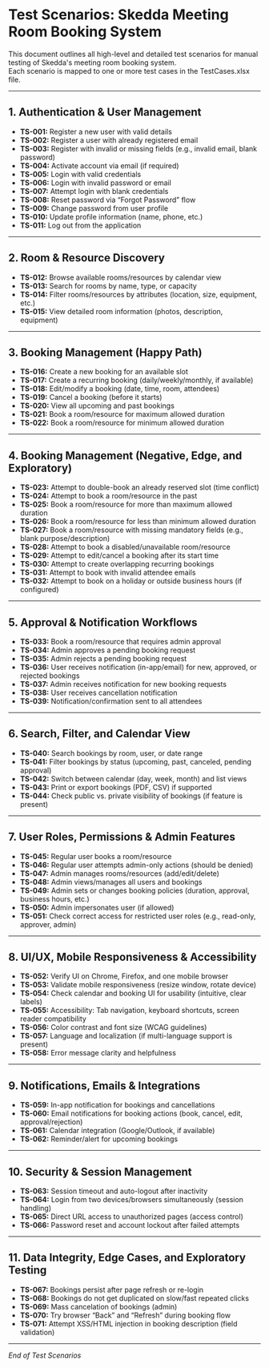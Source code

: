 # Test Scenarios: Skedda Meeting Room Booking System

This document outlines all high-level and detailed test scenarios for manual testing of Skedda's meeting room booking system.  
Each scenario is mapped to one or more test cases in the TestCases.xlsx file.

---

## 1. Authentication & User Management

- **TS-001:** Register a new user with valid details
- **TS-002:** Register a user with already registered email
- **TS-003:** Register with invalid or missing fields (e.g., invalid email, blank password)
- **TS-004:** Activate account via email (if required)
- **TS-005:** Login with valid credentials
- **TS-006:** Login with invalid password or email
- **TS-007:** Attempt login with blank credentials
- **TS-008:** Reset password via “Forgot Password” flow
- **TS-009:** Change password from user profile
- **TS-010:** Update profile information (name, phone, etc.)
- **TS-011:** Log out from the application

---

## 2. Room & Resource Discovery

- **TS-012:** Browse available rooms/resources by calendar view
- **TS-013:** Search for rooms by name, type, or capacity
- **TS-014:** Filter rooms/resources by attributes (location, size, equipment, etc.)
- **TS-015:** View detailed room information (photos, description, equipment)

---

## 3. Booking Management (Happy Path)

- **TS-016:** Create a new booking for an available slot
- **TS-017:** Create a recurring booking (daily/weekly/monthly, if available)
- **TS-018:** Edit/modify a booking (date, time, room, attendees)
- **TS-019:** Cancel a booking (before it starts)
- **TS-020:** View all upcoming and past bookings
- **TS-021:** Book a room/resource for maximum allowed duration
- **TS-022:** Book a room/resource for minimum allowed duration

---

## 4. Booking Management (Negative, Edge, and Exploratory)

- **TS-023:** Attempt to double-book an already reserved slot (time conflict)
- **TS-024:** Attempt to book a room/resource in the past
- **TS-025:** Book a room/resource for more than maximum allowed duration
- **TS-026:** Book a room/resource for less than minimum allowed duration
- **TS-027:** Book a room/resource with missing mandatory fields (e.g., blank purpose/description)
- **TS-028:** Attempt to book a disabled/unavailable room/resource
- **TS-029:** Attempt to edit/cancel a booking after its start time
- **TS-030:** Attempt to create overlapping recurring bookings
- **TS-031:** Attempt to book with invalid attendee emails
- **TS-032:** Attempt to book on a holiday or outside business hours (if configured)

---

## 5. Approval & Notification Workflows

- **TS-033:** Book a room/resource that requires admin approval
- **TS-034:** Admin approves a pending booking request
- **TS-035:** Admin rejects a pending booking request
- **TS-036:** User receives notification (in-app/email) for new, approved, or rejected bookings
- **TS-037:** Admin receives notification for new booking requests
- **TS-038:** User receives cancellation notification
- **TS-039:** Notification/confirmation sent to all attendees

---

## 6. Search, Filter, and Calendar View

- **TS-040:** Search bookings by room, user, or date range
- **TS-041:** Filter bookings by status (upcoming, past, canceled, pending approval)
- **TS-042:** Switch between calendar (day, week, month) and list views
- **TS-043:** Print or export bookings (PDF, CSV) if supported
- **TS-044:** Check public vs. private visibility of bookings (if feature is present)

---

## 7. User Roles, Permissions & Admin Features

- **TS-045:** Regular user books a room/resource
- **TS-046:** Regular user attempts admin-only actions (should be denied)
- **TS-047:** Admin manages rooms/resources (add/edit/delete)
- **TS-048:** Admin views/manages all users and bookings
- **TS-049:** Admin sets or changes booking policies (duration, approval, business hours, etc.)
- **TS-050:** Admin impersonates user (if allowed)
- **TS-051:** Check correct access for restricted user roles (e.g., read-only, approver, admin)

---

## 8. UI/UX, Mobile Responsiveness & Accessibility

- **TS-052:** Verify UI on Chrome, Firefox, and one mobile browser
- **TS-053:** Validate mobile responsiveness (resize window, rotate device)
- **TS-054:** Check calendar and booking UI for usability (intuitive, clear labels)
- **TS-055:** Accessibility: Tab navigation, keyboard shortcuts, screen reader compatibility
- **TS-056:** Color contrast and font size (WCAG guidelines)
- **TS-057:** Language and localization (if multi-language support is present)
- **TS-058:** Error message clarity and helpfulness

---

## 9. Notifications, Emails & Integrations

- **TS-059:** In-app notification for bookings and cancellations
- **TS-060:** Email notifications for booking actions (book, cancel, edit, approval/rejection)
- **TS-061:** Calendar integration (Google/Outlook, if available)
- **TS-062:** Reminder/alert for upcoming bookings

---

## 10. Security & Session Management

- **TS-063:** Session timeout and auto-logout after inactivity
- **TS-064:** Login from two devices/browsers simultaneously (session handling)
- **TS-065:** Direct URL access to unauthorized pages (access control)
- **TS-066:** Password reset and account lockout after failed attempts

---

## 11. Data Integrity, Edge Cases, and Exploratory Testing

- **TS-067:** Bookings persist after page refresh or re-login
- **TS-068:** Bookings do not get duplicated on slow/fast repeated clicks
- **TS-069:** Mass cancelation of bookings (admin)
- **TS-070:** Try browser “Back” and “Refresh” during booking flow
- **TS-071:** Attempt XSS/HTML injection in booking description (field validation)

---

*End of Test Scenarios*
